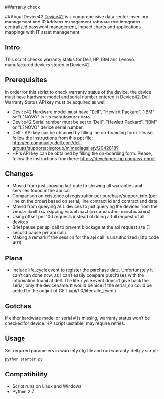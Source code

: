 #Warranty check

##About Device42
[Device42](http://www.device42.com) is a comprehensive data center inventory management and IP Address management software that integrates centralized password management, impact charts and applications mappings with IT asset management.

## Intro
This script checks warranty status for Dell, HP, IBM and Lenovo manufactured devices stored in Device42.

## Prerequisites
In order for this script to check warranty status of the device, the device must have hardware model and serial number entered in Device42. Dell Warranty Status API key must be acquired as well.
- Device42 Hardware model must have "Dell", "Hewlett Packard", "IBM" or "LENOVO" in it's manufacturer data.
- Device42 Serial number must be set to "Dell", "Hewlett Packard", "IBM" or "LENOVO" device serial number.
- Dell's API key can be obtained by filling the on-boarding form. Please, follow the instructions from this ppt file: http://en.community.dell.com/dell-groups/supportapisgroup/m/mediagallery/20428185
- HP's API key can be obtained by filling the on-boarding form. Please, follow the instructions from here: https://developers.hp.com/css-enroll

## Changes
- Moved from just showing last date to showing all warranties and services found in the api call
- Comparison on existence of registration per purchase/support info (per line on the order) based on serial, line contract id and contract end date
- Moved from querying ALL devices to just querying the devices from the vendor itself (so skipping virtual machines and other manufacturers)
- Using offset per 100 requests instead of doing a full request of all devices
- Brief pause per api call to prevent blockage at the api request site (1 second pause per api call)
- Making a remark if the session for the api call is unauthorized (http code 401)

## Plans
- Include life_cycle event to register the purchase date. Unfortunately it can’t can done now, as I can’t easily compare purchases with the information found at dell. The life_cycle event doesn’t give back the serial, only the devicename. It would be nice if the serial_no could be added to the output of GET /api/1.0/lifecycle_event/

## Gotchas
If either hardware model or serial # is missing, warranty status won't be checked for device.
HP script unstable, may require retries.

## Usage
Set required parameters in warranty.cfg file and run warranty_dell.py script:

	python starter.py

## Compatibility
* Script runs on Linux and Windows
* Python 2.7
